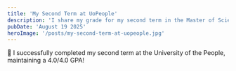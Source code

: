 ```yaml
---
title: 'My Second Term at UoPeople'
description: 'I share my grade for my second term in the Master of Science in Information Technology degree program at University of the People.'
pubDate: 'August 19 2025'
heroImage: '/posts/my-second-term-at-uopeople.jpg'
---
```


🎉 I successfully completed my second term at the University of the People, maintaining a 4.0/4.0 GPA!
